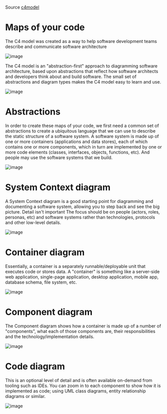 Source [c4model](https://c4model.com/)

# Maps of your code

The C4 model was created as a way to help software development teams describe and communicate software architecture

![image](https://github.com/K4ME/software-architecture-notebook/assets/33429566/67cdd5be-927a-4c16-9c09-f8a4aaf2b454)


The C4 model is an "abstraction-first" approach to diagramming software architecture, based upon abstractions that reflect how software architects 
and developers think about and build software. The small set of abstractions and diagram types makes the C4 model easy to learn and use. 

![image](https://github.com/K4ME/software-architecture-notebook/assets/33429566/55d29f0c-16ec-4dcf-9400-fce6da5282a0)

# Abstractions

In order to create these maps of your code, we first need a common set of abstractions to create a ubiquitous language that we can use to describe the static structure of a software system. A software system is made up of one or more containers (applications and data stores), each of which contains one or more components, which in turn are implemented by one or more code elements (classes, interfaces, objects, functions, etc). And people may use the software systems that we build.

![image](https://github.com/K4ME/software-architecture-notebook/assets/33429566/2e0ad024-c9f1-42e3-9164-eb33e78e047c)


# System Context diagram

A System Context diagram is a good starting point for diagramming and documenting a software system, allowing you to step back and see the big picture. 
Detail isn't important
The focus should be on people (actors, roles, personas, etc) and software systems rather than technologies, protocols and other low-level details.

![image](https://github.com/K4ME/software-architecture-notebook/assets/33429566/15da58e4-0862-48fa-be28-d838bfd2bad0)


# Container diagram

Essentially, a container is a separately runnable/deployable unit that executes code or stores data.
A "container" is something like a server-side web application, single-page application, desktop application, mobile app, database schema, file system, etc. 

![image](https://github.com/K4ME/software-architecture-notebook/assets/33429566/71923a31-0c7f-432e-b679-f4b787da2d37)



# Component diagram

The Component diagram shows how a container is made up of a number of "components", what each of those components are, their responsibilities and the technology/implementation details.

![image](https://github.com/K4ME/software-architecture-notebook/assets/33429566/68d9d6ee-7c06-4cc0-865d-5ae18b9ce653)


# Code diagram

This is an optional level of detail and is often available on-demand from tooling such as IDEs.
You can zoom in to each component to show how it is implemented as code; using UML class diagrams, entity relationship diagrams or similar.

![image](https://github.com/K4ME/software-architecture-notebook/assets/33429566/b3f80a6e-fcd9-439c-9fd5-ae02e4ebfff1)
